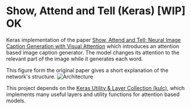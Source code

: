 # Show, Attend and Tell (Keras) [WIP] OK
Keras implementation of the paper [Show, Attend and Tell: Neural Image Caption Generation with Visual Attention](http://arxiv.org/abs/1502.03044) which introduces an attention based image caption generator. The model changes its attention to the relevant part of the image while it generates each word.

This figure form the original paper gives a short explanation of the network's structure.
![Architecture](model.png)

This project depends on the [Keras Utility & Layer Collection (kulc)](https://github.com/FlashTek/keras-layer-collection), which implements many useful layers and utility functions for attention based models.

